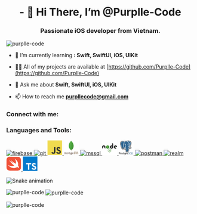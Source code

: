 <h1 align="center">- 👋 Hi There, I’m @Purplle-Code</h1>
<h3 align="center">Passionate iOS developer from Vietnam.</h3>

<p align="left"> <img src="https://komarev.com/ghpvc/?username=purplle-code&label=Profile%20views&color=0e75b6&style=flat" alt="purplle-code" /> </p>

- 🌱 I’m currently learning **: Swift, SwiftUI, iOS, UIKit**

- 👨‍💻 All of my projects are available at [https://github.com/Purplle-Code](https://github.com/Purplle-Code)

- 💬 Ask me about **Swift, SwiftUI, iOS, UIKit**

- 📫 How to reach me **purpllecode@gmail.com**

<h3 align="left">Connect with me:</h3>
<p align="left">
</p>

<h3 align="left">Languages and Tools:</h3>
<p align="left"> <a href="https://firebase.google.com/" target="_blank" rel="noreferrer"> <img src="https://www.vectorlogo.zone/logos/firebase/firebase-icon.svg" alt="firebase" width="40" height="40"/> </a> <a href="https://git-scm.com/" target="_blank" rel="noreferrer"> <img src="https://www.vectorlogo.zone/logos/git-scm/git-scm-icon.svg" alt="git" width="40" height="40"/> </a> <a href="https://developer.mozilla.org/en-US/docs/Web/JavaScript" target="_blank" rel="noreferrer"> <img src="https://raw.githubusercontent.com/devicons/devicon/master/icons/javascript/javascript-original.svg" alt="javascript" width="40" height="40"/> </a> <a href="https://www.mongodb.com/" target="_blank" rel="noreferrer"> <img src="https://raw.githubusercontent.com/devicons/devicon/master/icons/mongodb/mongodb-original-wordmark.svg" alt="mongodb" width="40" height="40"/> </a> <a href="https://www.microsoft.com/en-us/sql-server" target="_blank" rel="noreferrer"> <img src="https://www.svgrepo.com/show/303229/microsoft-sql-server-logo.svg" alt="mssql" width="40" height="40"/> </a> <a href="https://nodejs.org" target="_blank" rel="noreferrer"> <img src="https://raw.githubusercontent.com/devicons/devicon/master/icons/nodejs/nodejs-original-wordmark.svg" alt="nodejs" width="40" height="40"/> </a> <a href="https://www.postgresql.org" target="_blank" rel="noreferrer"> <img src="https://raw.githubusercontent.com/devicons/devicon/master/icons/postgresql/postgresql-original-wordmark.svg" alt="postgresql" width="40" height="40"/> </a> <a href="https://postman.com" target="_blank" rel="noreferrer"> <img src="https://www.vectorlogo.zone/logos/getpostman/getpostman-icon.svg" alt="postman" width="40" height="40"/> </a> <a href="https://realm.io/" target="_blank" rel="noreferrer"> <img src="https://raw.githubusercontent.com/bestofjs/bestofjs-webui/8665e8c267a0215f3159df28b33c365198101df5/public/logos/realm.svg" alt="realm" width="40" height="40"/> </a> <a href="https://developer.apple.com/swift/" target="_blank" rel="noreferrer"> <img src="https://raw.githubusercontent.com/devicons/devicon/master/icons/swift/swift-original.svg" alt="swift" width="40" height="40"/> </a> <a href="https://www.typescriptlang.org/" target="_blank" rel="noreferrer"> <img src="https://raw.githubusercontent.com/devicons/devicon/master/icons/typescript/typescript-original.svg" alt="typescript" width="40" height="40"/> </a> </p>

<img src="https://raw.githubusercontent.com/Purplle-Code/Purplle-Code/output/snake.svg" alt="Snake animation" />

<p><img align="left" src="https://github-readme-stats.vercel.app/api/top-langs?username=purplle-code&show_icons=true&locale=en&layout=compact" alt="purplle-code" /></p>

<p>&nbsp;<img align="center" src="https://github-readme-stats.vercel.app/api?username=purplle-code&show_icons=true&locale=en" alt="purplle-code" /></p>

<p><img align="center" src="https://github-readme-streak-stats.herokuapp.com/?user=purplle-code&" alt="purplle-code" /></p>
